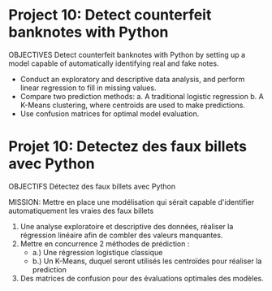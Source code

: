 # Project 10: Detect counterfeit banknotes with Python 

OBJECTIVES
Detect counterfeit banknotes with Python by setting up a model capable of automatically identifying real and fake notes.
- Conduct an exploratory and descriptive data analysis, and perform linear regression to fill in missing values.
- Compare two prediction methods: a. A traditional logistic regression b. A K-Means clustering, where centroids are used to make predictions.
- Use confusion matrices for optimal model evaluation.

# Projet 10: Detectez des faux billets avec Python

OBJECTIFS
Détectez des faux billets avec Python

MISSION: Mettre en place une modélisation qui sérait capable d'identifier automatiquement les vraies des faux billets
1. Une analyse exploratoire et descriptive des données, réaliser la régression linéaire afin de combler des valeurs manquantes.
2. Mettre en concurrence 2 méthodes de prédiction : 
	- a.) Une régression logistique classique
	- b.) Un K-Means, duquel seront utilisés les centroïdes pour réaliser la prediction
3. Des matrices de confusion pour des évaluations optimales des modèles. 
